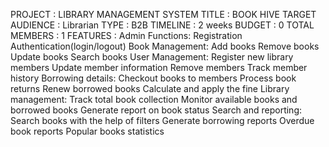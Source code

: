PROJECT : LIBRARY MANAGEMENT SYSTEM
TITLE : BOOK HIVE
TARGET AUDIENCE : Librarian
TYPE : B2B
TIMELINE : 2 weeks
BUDGET : 0
TOTAL MEMBERS : 1
FEATURES :
	Admin Functions:
		Registration
		Authentication(login/logout)
	Book Management:
		Add books
		Remove books
		Update books
		Search books
	User Management:
		Register new library members
		Update member information
		Remove members
		Track member history
	Borrowing details:
		Checkout books to members
		Process book returns
		Renew borrowed books
		Calculate and apply the fine
	Library management:
		Track total book collection
		Monitor available books and borrowed books
		Generate report on book status
	Search and reporting:
		Search books with the help of filters
		Generate borrowing reports
		Overdue book reports
		Popular books statistics
